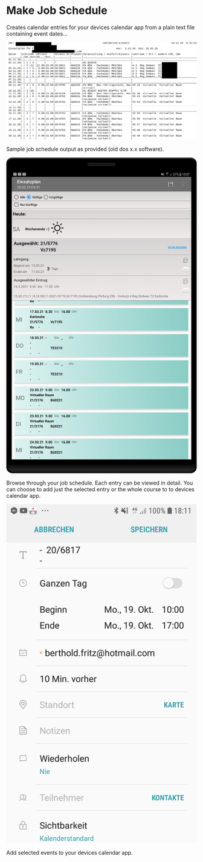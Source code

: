 Make Job Schedule
=================

Creates calendar entries for your devices calendar app from a plain text file containing event dates...


![](Shot_2.png)

Sample job schedule output as provided (old dos x.x software).

![](Shot_1.png)

Browse through your job schedule. Each entry can be viewed in detail. You can choose to add just the selected entry or the whole course to to devices calendar app. 

![](Instructions/shot_add_to_cal_mobile.png)

Add selected events to your devices calendar app.







